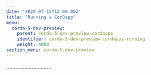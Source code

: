 ```yaml
---
date: '2020-07-15T12:00:00Z'
title: "Running a CorDapp"
menu:
  corda-5-dev-preview:
    parent: corda-5-dev-preview-cordapps
    identifier: corda-5-dev-preview-cordapps-running
    weight: 4000
section_menu: corda-5-dev-preview
---
```


..............................
